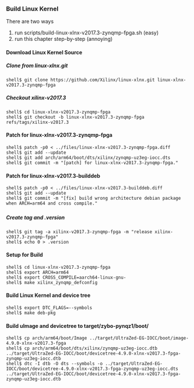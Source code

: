 ### Build Linux Kernel

There are two ways

1. run scripts/build-linux-xlnx-v2017.3-zynqmp-fpga.sh (easy)
2. run this chapter step-by-step (annoying)

#### Download Linux Kernel Source

##### Clone from linux-xlnx.git

```
shell$ git clone https://github.com/Xilinx/linux-xlnx.git linux-xlnx-v2017.3-zynqmp-fpga
```

##### Checkout xilinx-v2017.3

```
shell$ cd linux-xlnx-v2017.3-zynqmp-fpga
shell$ git checkout -b linux-xlnx-v2017.3-zynqmp-fpga refs/tags/xilinx-v2017.3
```

#### Patch for linux-xlnx-v2017.3-zynqmp-fpga

```
shell$ patch -p0 < ../files/linux-xlnx-v2017.3-zynqmp-fpga.diff
shell$ git add --update
shell$ git add arch/arm64/boot/dts/xilinx/zynqmp-uz3eg-iocc.dts
shell$ git commit -m "[patch] for linux-xlnx-v2017.3-zynqmp-fpga."
```

#### Patch for linux-xlnx-v2017.3-builddeb

```
shell$ patch -p0 < ../files/linux-xlnx-v2017.3-builddeb.diff
shell$ git add --update
shell$ git commit -m "[fix] build wrong architecture debian package when ARCH=arm64 and cross compile."
```

###

##### Create tag and .version

```
shell$ git tag -a xilinx-v2017.3-zynqmp-fpga -m "release xilinx-v2017.3-zynqmp-fpga"
shell$ echo 0 > .version
```

#### Setup for Build 

````
shell$ cd linux-xlnx-v2017.3-zynqmp-fpga
shell$ export ARCH=arm64
shell$ export CROSS_COMPILE=aarch64-linux-gnu-
shell$ make xilinx_zynqmp_defconfig
````

#### Build Linux Kernel and device tree

````
shell$ export DTC_FLAGS=--symbols
shell$ make deb-pkg
````

#### Build uImage and devicetree to target/zybo-pynqz1/boot/

```
shell$ cp arch/arm64/boot/Image ../target/UltraZed-EG-IOCC/boot/image-4.9.0-xlnx-v2017.3-fpga
shell$ cp arch/arm64/boot/dts/xilinx/zynqmp-uz3eg-iocc.dtb ../target/UltraZed-EG-IOCC/boot/devicetree-4.9.0-xlnx-v2017.3-fpga-zynqmp-uz3eg-iocc.dtb
shell$ dtc -I dtb -O dts --symbols -o ../target/UltraZed-EG-IOCC/boot/devicetree-4.9.0-xlnx-v2017.3-fpga-zynqmp-uz3eg-iocc.dts ../target/UltraZed-EG-IOCC/boot/devicetree-4.9.0-xlnx-v2017.3-fpga-zynqmp-uz3eg-iocc.dtb
```
